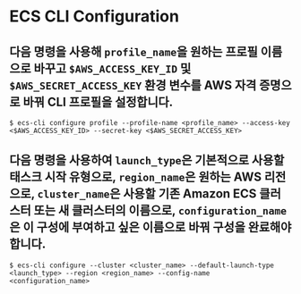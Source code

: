 # ECS CLI Configuration



## 다음 명령을 사용해 `profile_name`을 원하는 프로필 이름으로 바꾸고 `$AWS_ACCESS_KEY_ID` 및 `$AWS_SECRET_ACCESS_KEY` 환경 변수를 AWS 자격 증명으로 바꿔 CLI 프로필을 설정합니다.

```shell
$ ecs-cli configure profile --profile-name <profile_name> --access-key <$AWS_ACCESS_KEY_ID> --secret-key <$AWS_SECRET_ACCESS_KEY>
```



## 다음 명령을 사용하여 `launch_type`은 기본적으로 사용할 태스크 시작 유형으로, `region_name`은 원하는 AWS 리전으로, `cluster_name`은 사용할 기존 Amazon ECS 클러스터 또는 새 클러스터의 이름으로, `configuration_name`은 이 구성에 부여하고 싶은 이름으로 바꿔 구성을 완료해야 합니다.

```shell
$ ecs-cli configure --cluster <cluster_name> --default-launch-type <launch_type> --region <region_name> --config-name <configuration_name>
```
